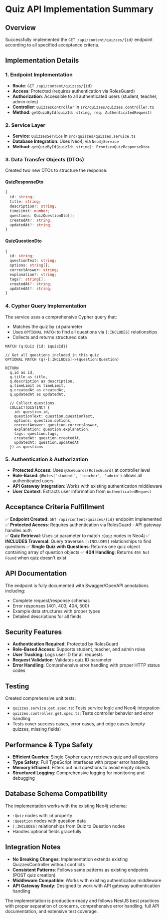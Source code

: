 # Quiz API Implementation Summary

## Overview
Successfully implemented the `GET /api/content/quizzes/{id}` endpoint according to all specified acceptance criteria.

## Implementation Details

### 1. Endpoint Implementation
- **Route**: `GET /api/content/quizzes/{id}`
- **Access**: Protected (requires authentication via RolesGuard)
- **Authorization**: Accessible to all authenticated users (student, teacher, admin roles)
- **Controller**: `QuizzesController` in `src/quizzes/quizzes.controller.ts`
- **Method**: `getQuizById(quizId: string, req: AuthenticatedRequest)`

### 2. Service Layer
- **Service**: `QuizzesService` in `src/quizzes/quizzes.service.ts`
- **Database Integration**: Uses Neo4j via `Neo4jService`
- **Method**: `getQuizById(quizId: string): Promise<QuizResponseDto>`

### 3. Data Transfer Objects (DTOs)
Created two new DTOs to structure the response:

#### QuizResponseDto
```typescript
{
  id: string;
  title: string;
  description?: string;
  timeLimit: number;
  questions: QuizQuestionDto[];
  createdAt?: string;
  updatedAt?: string;
}
```

#### QuizQuestionDto
```typescript
{
  id: string;
  questionText: string;
  options: string[];
  correctAnswer: string;
  explanation?: string;
  tags?: string[];
  createdAt?: string;
  updatedAt?: string;
}
```

### 4. Cypher Query Implementation
The service uses a comprehensive Cypher query that:
- Matches the quiz by `id` parameter
- Uses `OPTIONAL MATCH` to find all questions via `[:INCLUDES]` relationships
- Collects and returns structured data

```cypher
MATCH (q:Quiz {id: $quizId})

// Get all questions included in this quiz
OPTIONAL MATCH (q)-[:INCLUDES]->(question:Question)

RETURN 
  q.id as id,
  q.title as title,
  q.description as description,
  q.timeLimit as timeLimit,
  q.createdAt as createdAt,
  q.updatedAt as updatedAt,
  
  // Collect questions
  COLLECT(DISTINCT {
    id: question.id,
    questionText: question.questionText,
    options: question.options,
    correctAnswer: question.correctAnswer,
    explanation: question.explanation,
    tags: question.tags,
    createdAt: question.createdAt,
    updatedAt: question.updatedAt
  }) as questions
```

### 5. Authentication & Authorization
- **Protected Access**: Uses `@UseGuards(RolesGuard)` at controller level
- **Role-Based**: `@Roles('student', 'teacher', 'admin')` allows all authenticated users
- **API Gateway Integration**: Works with existing authentication middleware
- **User Context**: Extracts user information from `AuthenticatedRequest`

## Acceptance Criteria Fulfillment

✅ **Endpoint Created**: `GET /api/content/quizzes/{id}` endpoint implemented
✅ **Protected Access**: Requires authentication via RolesGuard - API gateway handles auth  
✅ **Quiz Retrieval**: Uses `id` parameter to match `:Quiz` nodes in Neo4j
✅ **INCLUDES Traversal**: Query traverses `[:INCLUDES]` relationships to find questions
✅ **Single Quiz with Questions**: Returns one quiz object containing array of question objects
✅ **404 Handling**: Returns `404 Not Found` when quiz doesn't exist

## API Documentation
The endpoint is fully documented with Swagger/OpenAPI annotations including:
- Complete request/response schemas
- Error responses (401, 403, 404, 500)
- Example data structures with proper types
- Detailed descriptions for all fields

## Security Features
- **Authentication Required**: Protected by RolesGuard
- **Role-Based Access**: Supports student, teacher, and admin roles
- **User Tracking**: Logs user ID for all requests
- **Request Validation**: Validates quiz ID parameter
- **Error Handling**: Comprehensive error handling with proper HTTP status codes

## Testing
Created comprehensive unit tests:
- `quizzes.service.get.spec.ts`: Tests service logic and Neo4j integration
- `quizzes.controller.get.spec.ts`: Tests controller behavior and error handling
- Tests cover success cases, error cases, and edge cases (empty quizzes, missing fields)

## Performance & Type Safety
- **Efficient Queries**: Single Cypher query retrieves quiz and all questions
- **Type Safety**: Full TypeScript interfaces with proper error handling
- **Memory Efficient**: Filters out null questions to avoid empty objects
- **Structured Logging**: Comprehensive logging for monitoring and debugging

## Database Schema Compatibility
The implementation works with the existing Neo4j schema:
- `:Quiz` nodes with `id` property
- `:Question` nodes with question data
- `[:INCLUDES]` relationships from Quiz to Question nodes
- Handles optional fields gracefully

## Integration Notes
- **No Breaking Changes**: Implementation extends existing QuizzesController without conflicts
- **Consistent Patterns**: Follows same patterns as existing endpoints (POST quiz creation)
- **Middleware Compatible**: Works with existing authentication middleware
- **API Gateway Ready**: Designed to work with API gateway authentication handling

The implementation is production-ready and follows NestJS best practices with proper separation of concerns, comprehensive error handling, full API documentation, and extensive test coverage.